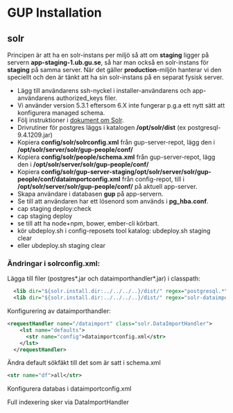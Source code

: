 # GUP Installation

## solr

Principen är att ha en solr-instans per miljö så att om **staging** ligger på servern
**app-staging-1.ub.gu.se**, så har man också en solr-instans för **staging**
på samma server. När det gäller **production**-miljön hanterar vi den speciellt och den är tänkt att ha
sin solr-instans på en separat fysisk server.

* Lägg till användarens ssh-nyckel i installer-användarens och app-användarens authorized\_keys filer.
* Vi använder version 5.3.1 eftersom 6.X inte fungerar p.g.a ett nytt sätt att konfigurera managed schema.
* Följ instruktioner i [dokument om Solr](../verktyg/solr.md).
* Drivrutiner för postgres läggs i katalogen **\/opt\/solr\/dist** \(ex postgresql-9.4.1209.jar\)
* Kopiera **config\/solr\/solrconfig.xml** från gup-server-repot, lägg den i **\/opt\/solr\/server\/solr\/gup-people\/conf\/**
* Kopiera **config\/solr\/people\/schema.xml** från gup-server-repot, lägg den i **\/opt\/solr\/server\/solr\/gup-people\/conf\/**
* Kopiera **config\/solr\/gup-server-staging\/opt\/solr\/server\/solr\/gup-people\/conf\/dataimportconfig.xml** från config-repot, till i **\/opt\/solr\/server\/solr\/gup-people\/conf\/** på aktuell app-server.
* Skapa användare i databasen **gup** på app-servern.
* Se till att användaren har ett lösenord som används i **pg\_hba.conf**.
* cap staging deploy:check
* cap staging deploy
* se till att ha node+npm, bower, ember-cli körbart.
* kör ubdeploy.sh i config-reposets tool katalog: ubdeploy.sh staging clear
* eller ubdeploy.sh staging clear

### Ändringar i solrconfig.xml:

Lägga till filer \(postgres\*.jar och dataimporthandler\*.jar\) i classpath:

```xml
  <lib dir="${solr.install.dir:../../../..}/dist/" regex="postgresql.*\.jar" />
  <lib dir="${solr.install.dir:../../../..}/dist/" regex="solr-dataimporthandler-.*\.jar" />
```

Konfigurering av dataimporthandler:

```xml
<requestHandler name="/dataimport" class="solr.DataImportHandler">
    <lst name="defaults">
      <str name="config">dataimportconfig.xml</str>
    </lst>
  </requestHandler>
```

Ändra default sökfäkt till det som är satt i schema.xml

```xml
<str name="df">all</str>
```

Konfigurera databas i dataimportconfig.xml

Full indexering sker via DataImportHandler

